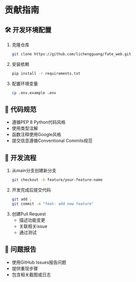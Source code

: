 # 贡献指南

## 🛠️ 开发环境配置
1. 克隆仓库
   ```bash
   git clone https://github.com/lichengguang/fate_web.git
   ```
2. 安装依赖
   ```bash
   pip install -r requirements.txt
   ```
3. 配置环境变量
   ```bash
   cp .env.example .env
   ```

## 📝 代码规范
- 遵循PEP 8 Python代码风格
- 使用类型注解
- 函数注释使用Google风格
- 提交信息遵循Conventional Commits规范

## 🚦 开发流程
1. 从main分支创建新分支
   ```bash
   git checkout -b feature/your-feature-name
   ```
2. 开发完成后提交代码
   ```bash
   git add .
   git commit -m "feat: add new feature"
   ```
3. 创建Pull Request
   - 描述功能变更
   - 关联相关issue
   - 通过测试

## 🐛 问题报告
- 使用GitHub Issues报告问题
- 提供重现步骤
- 包含相关截图或日志
